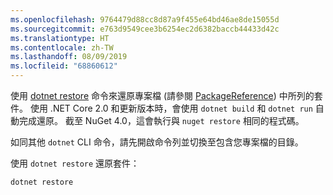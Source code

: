 ```yaml
---
ms.openlocfilehash: 9764479d88cc8d87a9f455e64bd46ae8de15055d
ms.sourcegitcommit: e763d9549cee3b6254ec2d6382baccb44433d42c
ms.translationtype: HT
ms.contentlocale: zh-TW
ms.lasthandoff: 08/09/2019
ms.locfileid: "68860612"
---
```

使用 [dotnet restore](/dotnet/core/tools/dotnet-restore?tabs=netcore2x) 命令來還原專案檔 (請參閱 [PackageReference](../../consume-packages/package-references-in-project-files.md)) 中所列的套件。 使用 .NET Core 2.0 和更新版本時，會使用 `dotnet build` 和 `dotnet run` 自動完成還原。 截至 NuGet 4.0，這會執行與 `nuget restore` 相同的程式碼。

如同其他 `dotnet` CLI 命令，請先開啟命令列並切換至包含您專案檔的目錄。

使用 `dotnet restore` 還原套件：

```cli
dotnet restore 
```